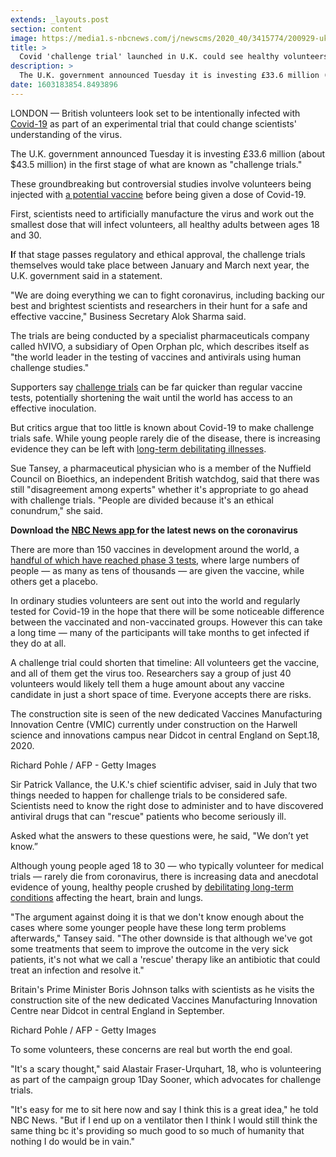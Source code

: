 ```yaml
--- 
extends: _layouts.post 
section: content 
image: https://media1.s-nbcnews.com/j/newscms/2020_40/3415774/200929-uk-covid-vaccine-mc-14073_29585f2a5f94b49b2024a7d04726c071.nbcnews-fp-1200-630.JPG 
title: > 
  Covid 'challenge trial' launched in U.K. could see healthy volunteers infected with virus 
description: > 
  The U.K. government announced Tuesday it is investing £33.6 million (about $43.5 million) in the first stage of what are known as "challenge trials."If that stage passes regulatory and ethical approval, the challenge trials themselves would take place between January and March next year, the U.K. government said in a statement.But critics argue that too little is known about Covid-19 to make challenge trials safe.A challenge trial could shorten that timeline: All volunteers get the vaccine, and all of them get the virus too."It's a scary thought," said Alastair Fraser-Urquhart, 18, who is volunteering as part of the campaign group 1Day Sooner, which advocates for challenge trials. 
date: 1603183854.8493896 
--- 
```

<div><p class="endmarkEnabled">LONDON &#8212; British volunteers look set to be intentionally infected with <a href="https://www.nbcnews.com/health/coronavirus">Covid-19</a> as part of an experimental trial that could change scientists' understanding of the virus.</p><p class="endmarkEnabled">The U.K. government announced Tuesday it is investing &#163;33.6 million (about $43.5 million) in the first stage of what are known as "challenge trials."</p><p></p><p id="taboolaReadMoreBelow"></p><p class="endmarkEnabled">These groundbreaking but controversial studies involve volunteers being injected with <a href="https://www.nbcnews.com/health/health-news/secret-powerful-panels-will-pick-covid-19-vaccine-winners-n1240885">a potential vaccine</a> before being given a dose of Covid-19.</p><p class="endmarkEnabled">First, scientists need to artificially manufacture the virus and work out the smallest dose that will infect volunteers, all healthy adults between ages 18 and 30.</p><p class="endmarkEnabled"><strong>I</strong>f that stage passes regulatory and ethical approval, the challenge trials themselves would take place between January and March next year, the U.K. government said in a statement.</p><p class="endmarkEnabled">"We are doing everything we can to fight coronavirus, including backing our best and brightest scientists and researchers in their hunt for a safe and effective vaccine," Business Secretary Alok Sharma said.</p><p class="endmarkEnabled">The trials are being conducted by a specialist pharmaceuticals company called hVIVO, a subsidiary of Open Orphan plc, which describes itself as "the world leader in the testing of vaccines and antivirals using human challenge studies."</p><p></p><p class="endmarkEnabled">Supporters say <a href="https://www.nbcnews.com/health/health-news/why-have-14-000-people-volunteered-be-infected-coronavirus-n1203931">challenge trials</a> can be far quicker than regular vaccine tests, potentially shortening the wait until the world has access to an effective inoculation.</p><p class="endmarkEnabled">But critics argue that too little is known about Covid-19 to make challenge trials safe. While young people rarely die of the disease, there is increasing evidence they can be left with <a href="https://www.nbcnews.com/health/health-news/more-half-covid-19-patients-have-lasting-fatigue-research-suggests-n1240351">long-term debilitating illnesses</a>.</p><p class="endmarkEnabled">Sue Tansey, a pharmaceutical physician who is a member of the Nuffield Council on Bioethics, an independent British watchdog, said that there was still "disagreement among experts" whether it's appropriate to go ahead with challenge trials. "People are divided because it's an ethical conundrum," she said.</p><p class="endmarkEnabled"><strong>Download the <a href="https://smart.link/5c939bef304c7" target="_blank">NBC News app </a>for the latest news on the coronavirus</strong></p><p></p><p class="endmarkEnabled">There are more than 150 vaccines in development around the world, a<a href="https://www.nbcnews.com/health/health-news/covid-19-vaccines-reach-final-stages-who-will-be-first-n1239014"> handful of which have reached phase 3 tests</a>, where large numbers of people &#8212; as many as tens of thousands &#8212; are given the vaccine, while others get a placebo.</p><p class="endmarkEnabled">In ordinary studies volunteers are sent out into the world and regularly tested for Covid-19 in the hope that there will be some noticeable difference between the vaccinated and non-vaccinated groups. However this can take a long time &#8212; many of the participants will take months to get infected if they do at all.</p><p class="endmarkEnabled">A challenge trial could shorten that timeline: All volunteers get the vaccine, and all of them get the virus too. Researchers say a group of just 40 volunteers would likely tell them a huge amount about any vaccine candidate in just a short space of time. Everyone accepts there are risks.</p><p class="lazyload-placeholder"></p><p class="caption__container">The construction site is seen of the new dedicated Vaccines Manufacturing Innovation Centre (VMIC) currently under construction on the Harwell science and innovations campus near Didcot in central England on Sept.18, 2020.</p><p class="caption__source">Richard Pohle / AFP - Getty Images</p><p class="endmarkEnabled">Sir Patrick Vallance, the U.K.'s chief scientific adviser, said in July that two things needed to happen for challenge trials to be considered safe. Scientists need to know the right dose to administer and to have discovered antiviral drugs that can "rescue" patients who become seriously ill.</p><p></p><p class="endmarkEnabled">Asked what the answers to these questions were, he said, "We don&#8217;t yet know.&#8221;</p><p class="endmarkEnabled">Although young people aged 18 to 30 &#8212; who typically volunteer for medical trials &#8212; rarely die from coronavirus, there is increasing data and anecdotal evidence of young, healthy people crushed by <a href="https://www.nbcnews.com/health/health-news/most-hospitalized-covid-patients-have-neurological-symptoms-study-says-n1242143">debilitating long-term conditions</a> affecting the heart, brain and lungs.</p><p class="endmarkEnabled">"The argument against doing it is that we don't know enough about the cases where some younger people have these long term problems afterwards," Tansey said. "The other downside is that although we've got some treatments that seem to improve the outcome in the very sick patients, it's not what we call a 'rescue' therapy like an antibiotic that could treat an infection and resolve it."</p><p class="lazyload-placeholder"></p><p class="caption__container">Britain's Prime Minister Boris Johnson talks with scientists as he visits the construction site of the new dedicated Vaccines Manufacturing Innovation Centre near Didcot in central England in September. </p><p class="caption__source">Richard Pohle / AFP - Getty Images</p><p class="endmarkEnabled">To some volunteers, these concerns are real but worth the end goal.</p><p></p><p class="endmarkEnabled">"It's a scary thought," said Alastair Fraser-Urquhart, 18, who is volunteering as part of the campaign group 1Day Sooner, which advocates for challenge trials.</p><p class="endmarkEnabled">"It's easy for me to sit here now and say I think this is a great idea," he told NBC News. "But if I end up on a ventilator then I think I would still think the same thing bc it's providing so much good to so much of humanity that nothing I do would be in vain."</p></div>